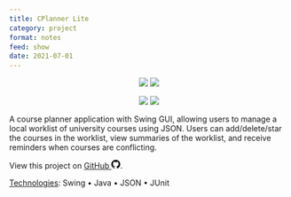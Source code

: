 ```yaml
---
title: CPlanner Lite
category: project
format: notes
feed: show
date: 2021-07-01
---
```


<p align="center">
      <img src="./../assets/img/thumbnails/thumbnail-cplanner-all.png" width="49%">
      <img src="./../assets/img/thumbnails/thumbnail-cplanner-stat.png" width="49%">
</p>
<p align="center">
      <img src="./../assets/img/thumbnails/thumbnail-cplanner-add.png" width="49%">
      <img src="./../assets/img/thumbnails/thumbnail-cplanner-delete.png" width="49%">
</p>

A course planner application with Swing GUI, allowing users to manage a local worklist of university courses using JSON. Users can add/delete/star the courses in the worklist, view summaries of the worklist, and receive reminders when courses are conflicting.

View this project on [GitHub <img src="../../assets/img/github-icon.svg" alt="drawing" width="16"/>](https://github.com/yhouyang02/CPlannerLite).

<u>Technologies</u>: Swing • Java • JSON • JUnit
